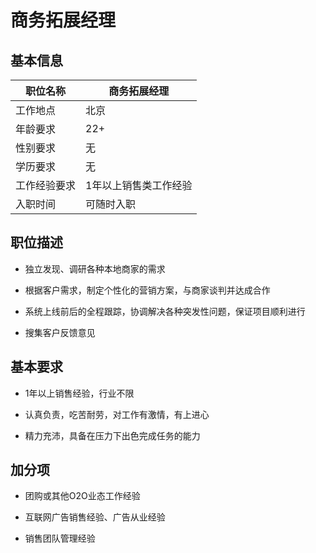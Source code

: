 # 商务拓展经理

## 基本信息

|职位名称| 商务拓展经理 |
|-------------|----------|
|工作地点|北京|
|年龄要求|22+
|性别要求|无
|学历要求|无
|工作经验要求|1年以上销售类工作经验
|入职时间|可随时入职|


## 职位描述

- 独立发现、调研各种本地商家的需求

- 根据客户需求，制定个性化的营销方案，与商家谈判并达成合作

- 系统上线前后的全程跟踪，协调解决各种突发性问题，保证项目顺利进行

- 搜集客户反馈意见


## 基本要求

- 1年以上销售经验，行业不限

- 认真负责，吃苦耐劳，对工作有激情，有上进心

- 精力充沛，具备在压力下出色完成任务的能力

## 加分项

- 团购或其他O2O业态工作经验

- 互联网广告销售经验、广告从业经验

- 销售团队管理经验






